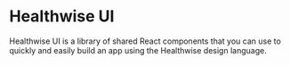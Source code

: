 # Healthwise UI

Healthwise UI is a library of shared React components that you can use to quickly and easily build an app using the Healthwise design language.
